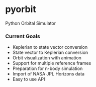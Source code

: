 # pyorbit
Python Orbital Simulator

### Current Goals

* Keplerian to state vector conversion
* State vector to Keplerian conversion
* Orbit visualization with animation
* Support for multiple reference frames
* Preparation for n-body simulation
* Import of NASA JPL Horizons data
* Easy to use API
